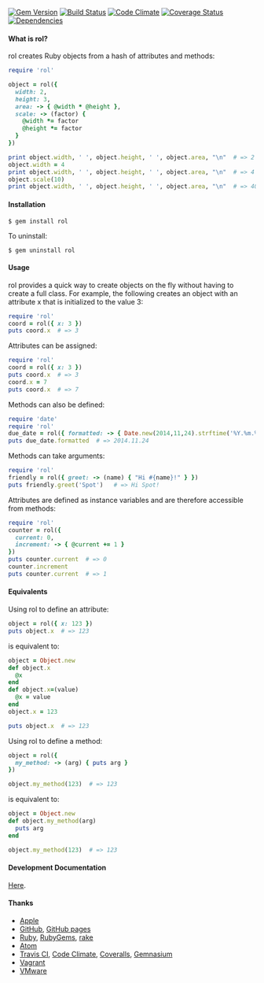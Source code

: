 [![Gem Version](https://badge.fury.io/rb/rol.svg)](http://badge.fury.io/rb/rol)
[![Build Status](https://travis-ci.org/milewdev/rol.svg?branch=master)](https://travis-ci.org/milewdev/rol)
[![Code Climate](https://codeclimate.com/github/milewdev/rol.png)](https://codeclimate.com/github/milewdev/rol)
[![Coverage Status](https://coveralls.io/repos/milewdev/rol/badge.png?branch=master)](https://coveralls.io/r/milewdev/rol?branch=master)
[![Dependencies](https://gemnasium.com/milewdev/rol.svg)](https://gemnasium.com/milewdev/rol)


#### What is rol?
rol creates Ruby objects from a hash of attributes and methods:

```ruby
require 'rol'

object = rol({
  width: 2,
  height: 3,
  area: -> { @width * @height },
  scale: -> (factor) {
    @width *= factor
    @height *= factor
  }
})

print object.width, ' ', object.height, ' ', object.area, "\n"  # => 2 3 6
object.width = 4
print object.width, ' ', object.height, ' ', object.area, "\n"  # => 4 3 12
object.scale(10)
print object.width, ' ', object.height, ' ', object.area, "\n"  # => 40 30 1200
```


#### Installation

```shell
$ gem install rol
```

To uninstall:

```shell
$ gem uninstall rol
```


#### Usage

rol provides a quick way to create objects on the fly without having to create
a full class.  For example, the following creates an object with an attribute x
that is initialized to the value 3:

```ruby
require 'rol'
coord = rol({ x: 3 })
puts coord.x  # => 3
```

Attributes can be assigned:

```ruby
require 'rol'
coord = rol({ x: 3 })
puts coord.x  # => 3
coord.x = 7
puts coord.x  # => 7
```

Methods can also be defined:

```ruby
require 'date'
require 'rol'
due_date = rol({ formatted: -> { Date.new(2014,11,24).strftime('%Y.%m.%d') } })
puts due_date.formatted  # => 2014.11.24
```

Methods can take arguments:

```ruby
require 'rol'
friendly = rol({ greet: -> (name) { "Hi #{name}!" } })
puts friendly.greet('Spot')   # => Hi Spot!
```

Attributes are defined as instance variables and are therefore accessible
from methods:

```ruby
require 'rol'
counter = rol({
  current: 0,
  increment: -> { @current += 1 }
})
puts counter.current  # => 0
counter.increment
puts counter.current  # => 1
```


#### Equivalents

Using rol to define an attribute:

```ruby
object = rol({ x: 123 })
puts object.x  # => 123
```

is equivalent to:

```ruby
object = Object.new
def object.x
  @x
end
def object.x=(value)
  @x = value
end
object.x = 123

puts object.x  # => 123
```

Using rol to define a method:

```ruby
object = rol({
  my_method: -> (arg) { puts arg }
})

object.my_method(123)  # => 123
```

is equivalent to:

```ruby
object = Object.new
def object.my_method(arg)
  puts arg
end

object.my_method(123)  # => 123
```


#### Development Documentation
[Here](notes/DEVELOPMENT_README.md).


#### Thanks
- [Apple](http://www.apple.com)
- [GitHub](https://github.com), [GitHub pages](http://pages.github.com)
- [Ruby](http://www.ruby-lang.org), [RubyGems](https://rubygems.org), [rake](http://rake.rubyforge.org)
- [Atom](https://atom.io)
- [Travis CI](https://travis-ci.org), [Code Climate](https://codeclimate.com), [Coveralls](https://coveralls.io), [Gemnasium](https://gemnasium.com/)
- [Vagrant](https://www.vagrantup.com)
- [VMware](http://www.vmware.com)
